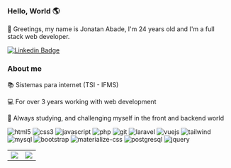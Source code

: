### Hello, World 🌎 
🖖 Greetings, my name is Jonatan Abade, I'm 24 years old and I'm a full stack web developer.

[![Linkedin Badge](https://img.shields.io/badge/-LinkedIn-blue?style=flat-square&logo=Linkedin&logoColor=white&link=https://www.linkedin.com/in/fagnerpsantos/)](https://www.linkedin.com/in/jonatan-abade/)

### About me
 📚 Sistemas para internet (TSI - IFMS)

 💻 For over 3 years working with web development 

 🚀 Always studying, and challenging myself in the front and backend world

![html5](https://user-images.githubusercontent.com/31408356/122583712-8fcfe300-d027-11eb-8e86-7da5e274ea9f.png)
![css3](https://user-images.githubusercontent.com/31408356/122583705-8f374c80-d027-11eb-923a-698b2e7e232e.png)
![javascript](https://user-images.githubusercontent.com/31408356/122583714-90687980-d027-11eb-924d-7f5d3da2dc01.png)
![php](https://user-images.githubusercontent.com/31408356/122583725-9199a680-d027-11eb-99af-c67af5211af7.png)
![git](https://user-images.githubusercontent.com/31408356/122583711-8fcfe300-d027-11eb-94a4-2c848165a4e4.png)
![laravel](https://user-images.githubusercontent.com/31408356/122583718-91011000-d027-11eb-9255-a8472ada3fdb.png)
![vuejs](https://user-images.githubusercontent.com/31408356/122583734-92cad380-d027-11eb-941d-1d9b88102bc1.png)
![tailwind](https://user-images.githubusercontent.com/31408356/122583732-92323d00-d027-11eb-9230-7f5505590898.png)
![mysql](https://user-images.githubusercontent.com/31408356/122583723-9199a680-d027-11eb-89e3-f0a4d22f516d.png)
![bootstrap](https://user-images.githubusercontent.com/31408356/122583701-8e9eb600-d027-11eb-8557-d1b0b42c4bb1.png)
![materialize-css](https://user-images.githubusercontent.com/31408356/122583720-91011000-d027-11eb-983a-bce09ad78dea.png)
![postgresql](https://user-images.githubusercontent.com/31408356/122583730-92323d00-d027-11eb-993b-3ebcbad8eb6e.png)
![jquery](https://user-images.githubusercontent.com/31408356/122583716-90687980-d027-11eb-89e1-a473574c270c.png)


<table>
  <tr>
    <td valign="top"><img src="https://github-readme-stats.vercel.app/api?username=jonatan-abade&show_icons=true&theme=radical"/></td>
    <td valign="top"><img src="https://github-readme-stats.vercel.app/api/top-langs/?username=jonatan-abade&layout=compact&theme=radical"/></td>
  </tr>
</table>
